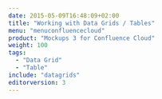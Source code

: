 ```yaml
---
date: 2015-05-09T16:48:09+02:00
title: "Working with Data Grids / Tables"
menu: "menuconfluencecloud"
product: "Mockups 3 for Confluence Cloud"
weight: 100
tags:
  - "Data Grid"
  - "Table"
include: "datagrids"
editorversion: 3
---
```


